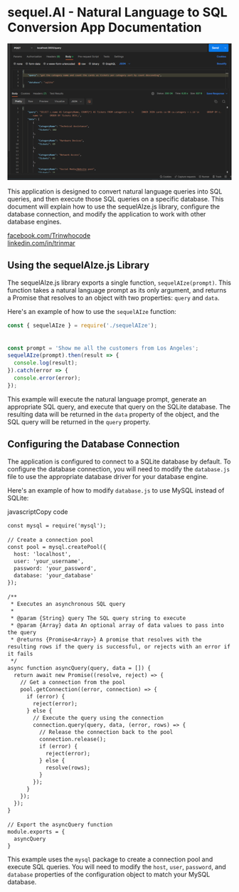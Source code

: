 # sequel.AI - Natural Language to SQL Conversion App Documentation

![sequel.ai.png](sequel.ai.png)

This application is designed to convert natural language queries into SQL queries, and then execute those SQL queries on a specific database. This document will explain how to use the sequelAIze.js library, configure the database connection, and modify the application to work with other database engines.

[facebook.com/Trinwhocode](https://www.facebook.com/Trinwhocode)  
[linkedin.com/in/trinmar](https://www.linkedin.com/in/trinmar)

## Using the sequelAIze.js Library

The sequelAIze.js library exports a single function, `sequelAIze(prompt)`. This function takes a natural language prompt as its only argument, and returns a Promise that resolves to an object with two properties: `query` and `data`.

Here's an example of how to use the `sequelAIze` function:


```javascript
const { sequelAIze } = require('./sequelAIze');


const prompt = 'Show me all the customers from Los Angeles';
sequelAIze(prompt).then(result => {
  console.log(result);
}).catch(error => {
  console.error(error);
});
``` 

This example will execute the natural language prompt, generate an appropriate SQL query, and execute that query on the SQLite database. The resulting data will be returned in the `data` property of the object, and the SQL query will be returned in the `query` property.

## Configuring the Database Connection

The application is configured to connect to a SQLite database by default. To configure the database connection, you will need to modify the `database.js` file to use the appropriate database driver for your database engine.

Here's an example of how to modify `database.js` to use MySQL instead of SQLite:

javascriptCopy code

```javascript// Import the MySQL module
const mysql = require('mysql');

// Create a connection pool
const pool = mysql.createPool({
  host: 'localhost',
  user: 'your_username',
  password: 'your_password',
  database: 'your_database'
});

/**
 * Executes an asynchronous SQL query
 * 
 * @param {String} query The SQL query string to execute
 * @param {Array} data An optional array of data values to pass into the query
 * @returns {Promise<Array>} A promise that resolves with the resulting rows if the query is successful, or rejects with an error if it fails
 */
async function asyncQuery(query, data = []) {
  return await new Promise((resolve, reject) => {
    // Get a connection from the pool
    pool.getConnection((error, connection) => {
      if (error) {
        reject(error);
      } else {
        // Execute the query using the connection
        connection.query(query, data, (error, rows) => {
          // Release the connection back to the pool
          connection.release();
          if (error) {
            reject(error);
          } else {
            resolve(rows);
          }
        });
      }
    });
  });
}

// Export the asyncQuery function
module.exports = {
  asyncQuery
}
``` 

This example uses the `mysql` package to create a connection pool and execute SQL queries. You will need to modify the `host`, `user`, `password`, and `database` properties of the configuration object to match your MySQL database.